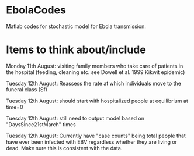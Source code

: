 EbolaCodes
==========

Matlab codes for stochastic model for Ebola transmission.

Items to think about/include
==========

Monday 11th August: visiting family members who take care of patients in the hospital (feeding, cleaning etc. see Dowell et al. 1999 Kikwit epidemic)

Tuesday 12th August: Reassess the rate at which individuals move to the funeral class (Sf)

Tuesday 12th August: should start with hospitalized people at equilibrium at time=0

Tuesday 12th August: still need to output model based on "DaysSince21stMarch" times

Tuesday 12th August: Currently have "case counts" being total people that have ever been infected with EBV regardless whether they are living or dead.  Make sure this is consistent with the data.
